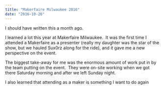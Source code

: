 ```yaml
---
title: "Makerfaire Milwaukee 2016"
date: "2016-10-26"
---
```


<div class="content">
<p>I should have written this a month ago.</p>
<p>I learned a lot this year at Makerfaire Milwaukee.  It was the first time I
attended a Makerfaire as a presenter (really my daughter was the star of the
show, but we hauled Sux0rz along for the ride), and it gave me a new
perspective on the event.</p>
<p>The biggest take-away for me was the enormous amount of work put in by the
team putting on the event.  They were on-site working when we got there
Saturday morning and after we left Sunday night.</p>
<p>I also learned that attending as a maker is something I want to do again</p>
</div>
